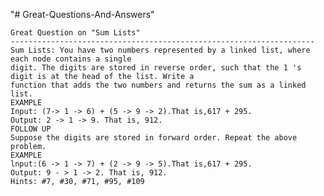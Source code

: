 "# Great-Questions-And-Answers" 

    Great Question on "Sum Lists"
    --------------------------------------------------------------------
    Sum Lists: You have two numbers represented by a linked list, where each node contains a single
    digit. The digits are stored in reverse order, such that the 1 's digit is at the head of the list. Write a
    function that adds the two numbers and returns the sum as a linked list.
    EXAMPLE
    Input: (7-> 1 -> 6) + (5 -> 9 -> 2).That is,617 + 295.
    Output: 2 -> 1 -> 9. That is, 912.
    FOLLOW UP
    Suppose the digits are stored in forward order. Repeat the above problem.
    EXAMPLE
    lnput:(6 -> 1 -> 7) + (2 -> 9 -> 5).That is,617 + 295.
    Output: 9 - > 1 -> 2. That is, 912.
    Hints: #7, #30, #71, #95, #109